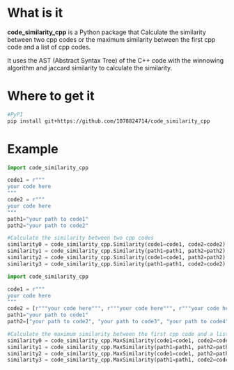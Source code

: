 # What is it
**code_similarity_cpp** is a Python package that Calculate the similarity between two cpp codes or the maximum similarity between the first cpp code and a list of cpp codes.

It uses the AST (Abstract Syntax Tree) of the C++ code with the winnowing algorithm and jaccard similarity to calculate the similarity.
# Where to get it
```sh
#PyPI
pip install git+https://github.com/1078824714/code_similarity_cpp
```
# Example
```python
import code_similarity_cpp

code1 = r"""
your code here
"""
code2 = r"""
your code here
"""
path1="your path to code1"
path2="your path to code2"

#Calculate the similarity between two cpp codes
similarity0 = code_similarity_cpp.Similarity(code1=code1, code2=code2)
similarity1 = code_similarity_cpp.Similarity(path1=path1, path2=path2)
similarity2 = code_similarity_cpp.Similarity(code1=code1, path2=path2)
similarity3 = code_similarity_cpp.Similarity(path1=path1, code2=code2)
```
```python
import code_similarity_cpp

code1 = r"""
your code here
"""
code2 = [r"""your code here""", r"""your code here""", r"""your code here""",...]]
path1="your path to code1"
path2=["your path to code2", "your path to code3", "your path to code4", ...]

#Calculate the maximum similarity between the first cpp code and a list of cpp codes
similarity0 = code_similarity_cpp.MaxSimilarity(code1=code1, code2=code2)
similarity1 = code_similarity_cpp.MaxSimilarity(path1=path1, path2=path2)
similarity2 = code_similarity_cpp.MaxSimilarity(code1=code1, path2=path2)
similarity3 = code_similarity_cpp.MaxSimilarity(path1=path1, code2=code2)
```
